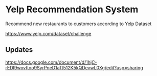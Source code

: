 # Yelp Recommendation System
Recommend new restaurants to customers according to Yelp Dataset

https://www.yelp.com/dataset/challenge

## Updates

https://docs.google.com/document/d/1hjC-rEDI9wovttoo9SyrPneD1aTt512K5kQDevwL0Xg/edit?usp=sharing
